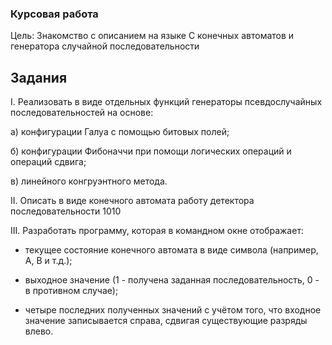 ### Курсовая работа

Цель: Знакомство с описанием на языке С конечных автоматов и генератора случайной последовательности

## Задания

I. Реализовать в виде отдельных функций генераторы псевдослучайных последовательностей на основе:

а) конфигурации Галуа с помощью битовых полей;

б) конфигурации Фибоначчи при помощи логических операций и операций сдвига;

в) линейного конгруэнтного метода.

II. Описать в виде конечного автомата работу детектора последовательности 1010

III. Разработать программу, которая в командном окне отображает:

- текущее состояние конечного автомата в виде символа (например, А, В и т.д.);

- выходное значение (1 - получена заданная последовательность, 0 - в противном случае);

- четыре последних полученных значений с учётом того, что входное значение записывается справа, сдвигая существующие разряды влево.

